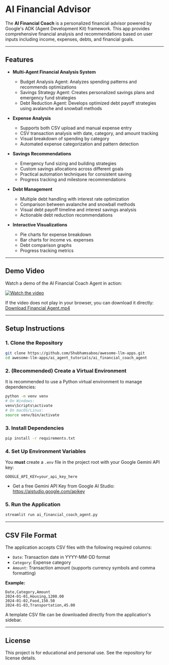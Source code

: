 # AI Financial Advisor 

The **AI Financial Coach** is a personalized financial advisor powered by Google's ADK (Agent Development Kit) framework. This app provides comprehensive financial analysis and recommendations based on user inputs including income, expenses, debts, and financial goals.

---

## Features

- **Multi-Agent Financial Analysis System**
    - Budget Analysis Agent: Analyzes spending patterns and recommends optimizations
    - Savings Strategy Agent: Creates personalized savings plans and emergency fund strategies
    - Debt Reduction Agent: Develops optimized debt payoff strategies using avalanche and snowball methods

- **Expense Analysis**
    - Supports both CSV upload and manual expense entry
    - CSV transaction analysis with date, category, and amount tracking
    - Visual breakdown of spending by category
    - Automated expense categorization and pattern detection

- **Savings Recommendations**
    - Emergency fund sizing and building strategies
    - Custom savings allocations across different goals
    - Practical automation techniques for consistent saving
    - Progress tracking and milestone recommendations

- **Debt Management**
    - Multiple debt handling with interest rate optimization
    - Comparison between avalanche and snowball methods
    - Visual debt payoff timeline and interest savings analysis
    - Actionable debt reduction recommendations

- **Interactive Visualizations**
    - Pie charts for expense breakdown
    - Bar charts for income vs. expenses
    - Debt comparison graphs
    - Progress tracking metrics

---

## Demo Video

Watch a demo of the AI Financial Coach Agent in action:

[![Watch the video](https://img.youtube.com/vi/placeholder/hqdefault.jpg)](assets/Financial%20Agent.mp4)

If the video does not play in your browser, you can download it directly:
[Download Financial Agent.mp4](assets/Financial%20Agent.mp4)

---

## Setup Instructions

### 1. Clone the Repository

```bash
git clone https://github.com/Shubhamsaboo/awesome-llm-apps.git
cd awesome-llm-apps/ai_agent_tutorials/ai_financial_coach_agent
```

### 2. (Recommended) Create a Virtual Environment

It is recommended to use a Python virtual environment to manage dependencies:

```bash
python -m venv venv
# On Windows:
venv\Scripts\activate
# On macOS/Linux:
source venv/bin/activate
```

### 3. Install Dependencies

```bash
pip install -r requirements.txt
```

### 4. Set Up Environment Variables

You **must** create a `.env` file in the project root with your Google Gemini API key:

```
GOOGLE_API_KEY=your_api_key_here
```

- Get a free Gemini API Key from Google AI Studio: https://aistudio.google.com/apikey

### 5. Run the Application

```bash
streamlit run ai_financial_coach_agent.py
```

---

## CSV File Format

The application accepts CSV files with the following required columns:

- `Date`: Transaction date in YYYY-MM-DD format
- `Category`: Expense category
- `Amount`: Transaction amount (supports currency symbols and comma formatting)

**Example:**

```csv
Date,Category,Amount
2024-01-01,Housing,1200.00
2024-01-02,Food,150.50
2024-01-03,Transportation,45.00
```

A template CSV file can be downloaded directly from the application's sidebar.

---

## License

This project is for educational and personal use. See the repository for license details.
